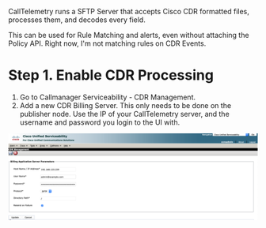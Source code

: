 CallTelemetry runs a SFTP Server that accepts Cisco CDR formatted files, processes them, and decodes every field.

This can be used for Rule Matching and alerts, even without attaching the Policy API. Right now, I'm not matching rules on CDR Events.

# Step 1. Enable CDR Processing
1. Go to Callmanager Serviceability - CDR Management. 
2. Add a new CDR Billing Server.
This only needs to be done on the publisher node.
Use the IP of your CallTelemetry server, and the username and password you login to the UI with.

![cdr](cdr-sftp.png)
